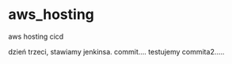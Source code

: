 # aws_hosting
aws hosting cicd

dzień trzeci, stawiamy jenkinsa. commit....
testujemy commita2.....
